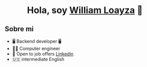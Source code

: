 <div align="center">
<h1 align="center">Hola, soy <a href="https://aristi.dev">William Loayza</a> 👋</h1>
</div>

## Sobre mi

- 🖥️ Backend developer 🖥️
- 👨‍🎓 Computer engineer
- 📲 Open to job offers [Linkedin](www.linkedin.com/in/williamloayza) 
- 🇺🇸 intermediate English
<br>
